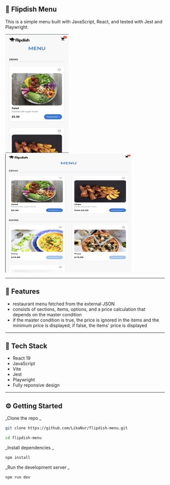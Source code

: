 ## 🍔 Flipdish Menu

This is a simple menu built with JavaScript, React, and tested with Jest and Playwright.

<div>
    <img width="200" height="374" alt="representation" src="src/assets/mobile.png" />
    <img width="400" height="374" alt="representation" src="src/assets/desktop.png" />
</div>

---

## 🚀 Features

- restaurant menu fetched from the external JSON
- consists of sections, items, options, and a price calculation that depends on the master condition
- if the master condition is true, the price is ignored in the items and the minimum price is displayed; if false, the items' price is displayed

---

## 🧱 Tech Stack

- React 19
- JavaScript
- Vite
- Jest
- Playwright
- Fully reponsive design

---

## ⚙️ Getting Started

_Clone the repo
_

```bash
git clone https://github.com/LikaNur/flipdish-menu.git
```

```bash
cd flipdish-menu
```

_Install dependencies
_

```bash
npm install
```

_Run the development server
_

```bash
npm run dev
```

